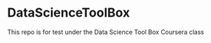 DataScienceToolBox
==================

This repo is for test under the Data Science Tool Box Coursera class
